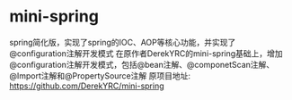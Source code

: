 # mini-spring
spring简化版，实现了spring的IOC、AOP等核心功能，并实现了@configuration注解开发模式
在原作者DerekYRC的mini-spring基础上，增加@configuration注解开发模式，包括@bean注解、@componetScan注解、@Import注解和@PropertySource注解
原项目地址: https://github.com/DerekYRC/mini-spring
